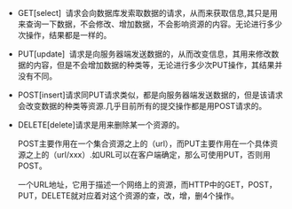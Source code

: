 - GET[select]  请求会向数据库发索取数据的请求，从而来获取信息,其只是用来查询一下数据，不会修改、增加数据，不会影响资源的内容。无论进行多少次操作，结果都是一样的。

- PUT[update]  请求是向服务器端发送数据的，从而改变信息，其用来修改数据的内容，但是不会增加数据的种类等，无论进行多少次PUT操作，其结果并没有不同。

- POST[insert]请求同PUT请求类似，都是向服务器端发送数据的，但是该请求会改变数据的种类等资源.几乎目前所有的提交操作都是用POST请求的。

- DELETE[delete]请求是用来删除某一个资源的。

  POST主要作用在一个集合资源之上的（url），而PUT主要作用在一个具体资源之上的（url/xxx）.如URL可以在客户端确定，那么可使用PUT，否则用POST。

  一个URL地址，它用于描述一个网络上的资源，而HTTP中的GET，POST，PUT，DELETE就对应着对这个资源的查，改，增，删4个操作。

